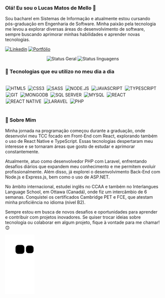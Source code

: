
### Olá! Eu sou o Lucas Matos de Mello 👋

Sou bacharel em Sistemas de Informação e atualmente estou cursando pós-graduação em Engenharia de Software. Minha paixão pela tecnologia me levou a explorar diversas áreas do desenvolvimento de software, sempre buscando aprimorar minhas habilidades e aprender novas tecnologias.

[![Linkedin](	https://img.shields.io/badge/LinkedIn-0077B5?style=for-the-badge&logo=linkedin&logoColor=white)](https://www.linkedin.com/in/lucas-matos-de-mello-474a29196/) [![Portfólio](https://img.shields.io/badge/website-000000?style=for-the-badge&logo=About.me&logoColor=white)](https://lucas-mmello.github.io/Portfolio)

<div align="center">
  <img src="https://github-readme-stats-sigma-five.vercel.app/api?username=lucas-mmello&show_icons=true&theme=great-gatsby" alt="Status Geral" height="150" />
  <img src="https://github-readme-stats-sigma-five.vercel.app/api/top-langs/?username=lucas-mmello&layout=compact&theme=great-gatsby" alt="Status linguagens" height="150" />

</div>

### 🚀 Tecnologias que eu utilizo no meu dia a dia

<div style="display: inline_block"><br/>
  <img align="center" alt="HTML5" src="https://img.shields.io/badge/HTML5-E34F26?style=for-the-badge&logo=html5&logoColor=white" style="margin: 2px"/>
  <img align="center" alt="CSS3" src="https://img.shields.io/badge/CSS3-1572B6?style=for-the-badge&logo=css3&logoColor=white" style="margin: 2px" />
  <img align="center" alt="SASS" src="https://img.shields.io/badge/Sass-CC6699?style=for-the-badge&logo=sass&logoColor=white" style="margin: 2px" />
  <img align="center" alt="NODE.JS" src="https://img.shields.io/badge/Node.js-43853D?style=for-the-badge&logo=node.js&logoColor=white" style="margin: 2px" />
  <img align="center" alt="JAVASCRIPT" src="https://img.shields.io/badge/JavaScript-F7DF1E?style=for-the-badge&logo=javascript&logoColor=black" style="margin: 2px" />
  <img align="center" alt="TYPESCRIPT" src="https://img.shields.io/badge/TypeScript-007ACC?style=for-the-badge&logo=typescript&logoColor=white" style="margin: 2px" />
  <img align="center" alt="GIT" src="https://img.shields.io/badge/GIT-E44C30?style=for-the-badge&logo=git&logoColor=white" style="margin: 2px" />
  <img align="center" alt="MONGODB" src="https://img.shields.io/badge/MongoDB-4EA94B?style=for-the-badge&logo=mongodb&logoColor=white" style="margin: 2px" />
  <img align="center" alt="SQL SERVER" src="https://img.shields.io/badge/Microsoft%20SQL%20Server-CC2927?style=for-the-badge&logo=microsoft%20sql%20server&logoColor=white" style="margin: 2px" />
  <img align="center" alt="MYSQL" src="https://img.shields.io/badge/MySQL-00000F?style=for-the-badge&logo=mysql&logoColor=white" style="margin: 2px" />
  <img align="center" alt="REACT" src="https://img.shields.io/badge/React-20232A?style=for-the-badge&logo=react&logoColor=61DAFB" style="margin: 2px" />
  <img align="center" alt="REACT NATIVE" src="https://img.shields.io/badge/React_Native-20232A?style=for-the-badge&logo=react&logoColor=61DAFB" style="margin: 2px" />
  <img align="center" alt="LARAVEL" src="https://img.shields.io/badge/Laravel-FF2D20?style=for-the-badge&logo=laravel&logoColor=white" style="margin: 2px" />
  <img align="center" alt="PHP" src="https://img.shields.io/badge/PHP-777BB4?style=for-the-badge&logo=php&logoColor=white" style="margin: 2px" />
</div><br/>

### 📖 Sobre Mim

Minha jornada na programação começou durante a graduação, onde desenvolvi meu TCC focado em Front-End com React, explorando também o uso de React Native e TypeScript. Essas tecnologias despertaram meu interesse e se tornaram áreas que gosto de estudar e aprimorar constantemente.

Atualmente, atuo como desenvolvedor PHP com Laravel, enfrentando desafios diários que expandem meu conhecimento e me permitem evoluir profissionalmente. Além disso, já explorei o desenvolvimento Back-End com Node.js e Express.js, bem como o uso de ASP.NET.

No âmbito internacional, estudei inglês no CCAA e também no Interlangues Language School, em Ottawa (Canadá), onde fiz um intercâmbio de 6 semanas. Conquistei os certificados Cambridge PET e FCE, que atestam minha proficiência no idioma (nível B2).

Sempre estou em busca de novos desafios e oportunidades para aprender e contribuir com projetos inovadores. Se quiser trocar ideias sobre tecnologia ou colaborar em algum projeto, fique à vontade para me chamar! 😊


![Snake animation](https://github.com/lucas-mmello/lucas-mmello/blob/output/github-contribution-grid-snake.svg)
